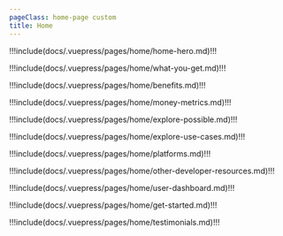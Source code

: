 ```yaml
---
pageClass: home-page custom
title: Home
---
```


!!!include(docs/.vuepress/pages/home/home-hero.md)!!!

!!!include(docs/.vuepress/pages/home/what-you-get.md)!!!

!!!include(docs/.vuepress/pages/home/benefits.md)!!!

!!!include(docs/.vuepress/pages/home/money-metrics.md)!!!

!!!include(docs/.vuepress/pages/home/explore-possible.md)!!!

!!!include(docs/.vuepress/pages/home/explore-use-cases.md)!!!

!!!include(docs/.vuepress/pages/home/platforms.md)!!!

!!!include(docs/.vuepress/pages/home/other-developer-resources.md)!!!

!!!include(docs/.vuepress/pages/home/user-dashboard.md)!!!

!!!include(docs/.vuepress/pages/home/get-started.md)!!!

!!!include(docs/.vuepress/pages/home/testimonials.md)!!!

<script>
import useCaseCard from './.vuepress/components/use-case-card';

export default {
  components: {
    useCaseCard,
  },
  data () {
    return {}
  }
}
</script>


